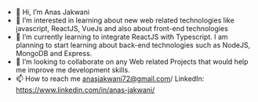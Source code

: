 - 👋 Hi, I’m Anas Jakwani
- 👀 I’m interested in learning about new web related technologies like javascript, ReactJS, VueJs and also about front-end technologies
- 🌱 I’m currently learning to integrate ReactJS with Typescript. I am planning to start learning about back-end technologies such as NodeJS, MongoDB and Express.
- 💞️ I’m looking to collaborate on any Web related Projects that would help me improve me development skills.
- 📫 How to reach me anasjakwani72@gmail.com/ LinkedIn: https://www.linkedin.com/in/anas-jakwani/ 
